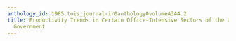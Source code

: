 ```yaml
---
anthology_id: 1985.tois_journal-ir0anthology0volumeA3A4.2
title: Productivity Trends in Certain Office-Intensive Sectors of the U.S. Federal
  Government
---
```

